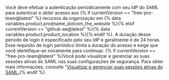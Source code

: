 Você deve efetuar a autenticação periodicamente com seu IdP do SAML para autenticar e obter acesso aos {% if currentVersion == "free-pro-team@latest" %} recursos da organização em {% data variables.product.prodname_dotcom_the_website %}{% elsif currentVersion == "github-ae@latest" %}{% data variables.product.product_location %}{% endif %}. A duração desse período de login é especificado pelo seu IdP e geralmente é de 24 horas. Esse requisito de login periódico limita a duração do acesso e exige que você identifique-se novamente para continuar. {% if currentVersion == "free-pro-team@latest" %}Você pode visualizar e gerenciar as suas sessões ativas do SAML nas suas configurações de segurança. Para obter mais informações, consulte "[Visualizar e gerenciar suas sessões ativas do SAML.](/articles/viewing-and-managing-your-active-saml-sessions){% endif %}
